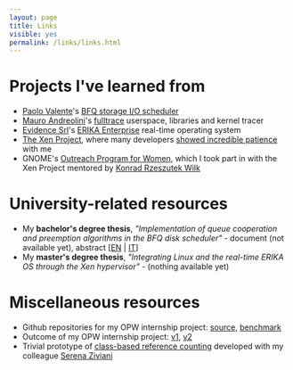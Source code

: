 ```yaml
---
layout: page
title: Links
visible: yes
permalink: /links/links.html
---
```


# Projects I've learned from
* [Paolo Valente](http://www.algogroup.unimo.it/people/paolo/)'s [BFQ storage I/O scheduler](http://www.algogroup.unimo.it/people/paolo/disk_sched/)
* [Mauro Andreolini](http://weblab.ing.unimo.it/people/andreolini/)'s [fulltrace](https://github.com/andreoli/fulltrace) userspace, libraries and kernel tracer
* [Evidence Srl](http://www.evidence.eu.com/it)'s [ERIKA Enterprise](http://erika.tuxfamily.org/drupal/) real-time operating system
* [The Xen Project](http://www.xenproject.org/), where many developers [showed incredible patience](http://xenbits.xen.org/gitweb/?p=xen.git&a=search&h=staging&st=author&s=avanzini.arianna%40gmail.com) with me
* GNOME's [Outreach Program for Women](http://gnome.org/opw/), which I took part in with the Xen Project mentored by [Konrad Rzeszutek Wilk](http://darnok.org/)

# University-related resources
* My __bachelor's degree thesis__, *"Implementation of queue cooperation and preemption algorithms in the BFQ disk scheduler"* - document (not available yet), abstract \[[EN](https://drive.google.com/file/d/0B3VQ-C3TAxDFQjMweVhkS3NHMDg/edit?usp=sharing) \| [IT](https://drive.google.com/file/d/0B3VQ-C3TAxDFbGtpNHhXSkI3d1U/edit?usp=sharing)\]
* My __master's degree thesis__, *"Integrating Linux and the real-time ERIKA OS through the Xen hypervisor"* - (nothing available yet)

# Miscellaneous resources
* Github repositories for my OPW internship project: [source](https://github.com/ariava/linux-xen-blk-mq), [benchmark](https://github.com/ariava/xen-blk-mq-benchmark)
* Outcome of my OPW internship project: [v1](https://lkml.org/lkml/2014/8/22/158), [v2](https://lkml.org/lkml/2014/9/11/1034)
* Trivial prototype of [class-based reference counting](https://github.com/coffeecravers/linux-refcount) developed with my colleague [Serena Ziviani](https://plus.google.com/115569299329014449390/about)
